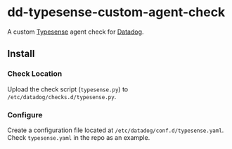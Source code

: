 # dd-typesense-custom-agent-check
A custom [Typesense](https://typesense.org/) agent check for [Datadog](https://www.datadoghq.com/). 

## Install

### Check Location

Upload the check script (`typesense.py`) to `/etc/datadog/checks.d/typesense.py`.

### Configure

Create a configuration file located at `/etc/datadog/conf.d/typesense.yaml`. Check `typesense.yaml` in the repo as an example.
